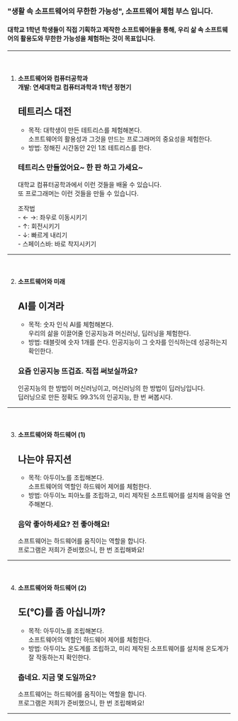 ### "생활 속 소프트웨어의 무한한 가능성", 소프트웨어 체험 부스 입니다.
#### 대학교 1학년 학생들이 직접 기획하고 제작한 소프트웨어들을 통해, 우리 삶 속 소프트웨어의 활용도와 무한한 가능성을 체험하는 것이 목표입니다.

---
<br>

1. #### 소프트웨어와 컴퓨터공학과<br>개발: 연세대학교 컴퓨터과학과 1학년 정현기
    ## 테트리스 대전
    
    - 목적: 대학생이 만든 테트리스를 체험해본다.<br>
    소프트웨어의 활용성과 그것을 만드는 프로그래머의 중요성을 체험한다.
    - 방법: 정해진 시간동안 2인 1조 테트리스를 한다.
    
    ### 테트리스 만들었어요~ 한 판 하고 가세요~
    
    대학교 컴퓨터공학과에서 이런 것들을 배울 수 있습니다.<br>
    또 프로그래머는 이런 것들을 만들 수 있습니다.<br>

    조작법<br>
        - ← →: 좌우로 이동시키기<br>
        - ↑: 회전시키기<br>
        - ↓: 빠르게 내리기<br>
        - 스페이스바: 바로 착지시키기<br>

---
<br>

2. #### 소프트웨어와 미래
    ## AI를 이겨라

    - 목적: 숫자 인식 AI를 체험해본다.<br>
    우리의 삶을 이끌어줄 인공지능과 머신러닝, 딥러닝을 체험한다.
    - 방법: 태블릿에 숫자 1개를 쓴다. 인공지능이 그 숫자를 인식하는데 성공하는지 확인한다.
    
    ### 요즘 인공지능 뜨겁죠. 직접 써보실까요?
    
    인공지능의 한 방법이 머신러닝이고, 머신러닝의 한 방법이 딥러닝입니다.<br>
    딥러닝으로 만든 정확도 99.3%의 인공지능, 한 번 써봅시다.<br>

---
<br>

3. #### 소프트웨어와 하드웨어 (1)
    ## 나는야 뮤지션
    
    - 목적: 아두이노를 조립해본다.<br>
    소프트웨어의 역할인 하드웨어 제어를 체험한다.
    - 방법: 아두이노 피아노를 조립하고, 미리 제작된 소프트웨어를 설치해 음악을 연주해본다.
    
    ### 음악 좋아하세요? 전 좋아해요!
    
    소프트웨어는 하드웨어를 움직이는 역할을 합니다.<br>
    프로그램은 저희가 준비했으니, 한 번 조립해봐요!<br>

---
<br>

4. #### 소프트웨어와 하드웨어 (2)
    ## 도(℃)를 좀 아십니까?

    - 목적: 아두이노를 조립해본다.<br>
    소프트웨어의 역할인 하드웨어 제어를 체험한다.
    - 방법: 아두이노 온도계를 조립하고, 미리 제작된 소프트웨어를 설치해 온도계가 잘 작동하는지 확인한다.
    
    ### 춥네요. 지금 몇 도일까요?
    
    소프트웨어는 하드웨어를 움직이는 역할을 합니다.<br>
    프로그램은 저희가 준비했으니, 한 번 조립해봐요!<br>

---
<br>
